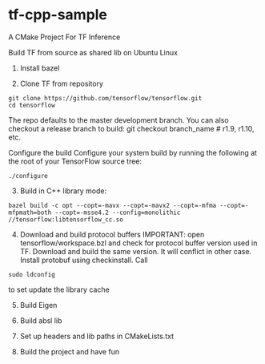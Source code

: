 # tf-cpp-sample
A CMake Project For TF Inference

Build TF from source as shared lib on Ubuntu Linux

1. Install bazel

2. Clone TF from repository

```
git clone https://github.com/tensorflow/tensorflow.git
cd tensorflow
```

The repo defaults to the master development branch. You can also checkout a release branch to build:
git checkout branch_name  # r1.9, r1.10, etc.

Configure the build
Configure your system build by running the following at the root of your TensorFlow source tree:
```
./configure
```

3. Build in  C++ library mode:
```
bazel build -c opt --copt=-mavx --copt=-mavx2 --copt=-mfma --copt=-mfpmath=both --copt=-msse4.2 --config=monolithic //tensorflow:libtensorflow_cc.so
```

4. Download and build protocol buffers
IMPORTANT: open tensorflow/workspace.bzl and check for protocol buffer version used in TF.
Download and build the same version. It will conflict in other case.
Install protobuf using checkinstall. Call
```
sudo ldconfig
```

to set update the library cache

5. Build Eigen
6. Build absl lib

7. Set up headers and lib paths in CMakeLists.txt
8. Build the project and have fun
